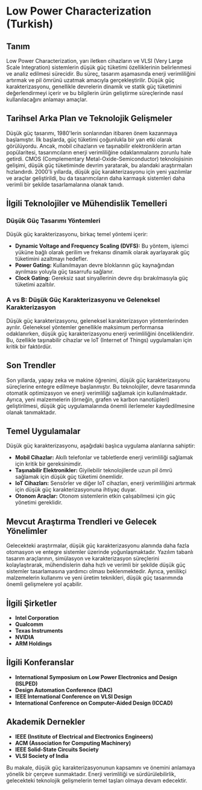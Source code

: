 # Low Power Characterization (Turkish)

## Tanım

Low Power Characterization, yarı iletken cihazların ve VLSI (Very Large Scale Integration) sistemlerin düşük güç tüketimi özelliklerinin belirlenmesi ve analiz edilmesi sürecidir. Bu süreç, tasarım aşamasında enerji verimliliğini artırmak ve pil ömrünü uzatmak amacıyla gerçekleştirilir. Düşük güç karakterizasyonu, genellikle devrelerin dinamik ve statik güç tüketimini değerlendirmeyi içerir ve bu bilgilerin ürün geliştirme süreçlerinde nasıl kullanılacağını anlamayı amaçlar.

## Tarihsel Arka Plan ve Teknolojik Gelişmeler

Düşük güç tasarımı, 1980'lerin sonlarından itibaren önem kazanmaya başlamıştır. İlk başlarda, güç tüketimi çoğunlukla bir yan etki olarak görülüyordu. Ancak, mobil cihazların ve taşınabilir elektroniklerin artan popülaritesi, tasarımcıların enerji verimliliğine odaklanmalarını zorunlu hale getirdi. CMOS (Complementary Metal-Oxide-Semiconductor) teknolojisinin gelişimi, düşük güç tüketiminde devrim yaratarak, bu alandaki araştırmaları hızlandırdı. 2000'li yıllarda, düşük güç karakterizasyonu için yeni yazılımlar ve araçlar geliştirildi, bu da tasarımcıların daha karmaşık sistemleri daha verimli bir şekilde tasarlamalarına olanak tanıdı.

## İlgili Teknolojiler ve Mühendislik Temelleri

### Düşük Güç Tasarımı Yöntemleri

Düşük güç karakterizasyonu, birkaç temel yöntemi içerir:

- **Dynamic Voltage and Frequency Scaling (DVFS):** Bu yöntem, işlemci yüküne bağlı olarak gerilim ve frekansı dinamik olarak ayarlayarak güç tüketimini azaltmayı hedefler.
- **Power Gating:** Kullanılmayan devre bloklarının güç kaynağından ayrılması yoluyla güç tasarrufu sağlanır.
- **Clock Gating:** Gereksiz saat sinyallerinin devre dışı bırakılmasıyla güç tüketimi azaltılır.

### A vs B: Düşük Güç Karakterizasyonu ve Geleneksel Karakterizasyon

Düşük güç karakterizasyonu, geleneksel karakterizasyon yöntemlerinden ayrılır. Geleneksel yöntemler genellikle maksimum performansa odaklanırken, düşük güç karakterizasyonu enerji verimliliğini önceliklendirir. Bu, özellikle taşınabilir cihazlar ve IoT (Internet of Things) uygulamaları için kritik bir faktördür.

## Son Trendler

Son yıllarda, yapay zeka ve makine öğrenimi, düşük güç karakterizasyonu süreçlerine entegre edilmeye başlanmıştır. Bu teknolojiler, devre tasarımında otomatik optimizasyon ve enerji verimliliği sağlamak için kullanılmaktadır. Ayrıca, yeni malzemelerin (örneğin, grafen ve karbon nanotüpleri) geliştirilmesi, düşük güç uygulamalarında önemli ilerlemeler kaydedilmesine olanak tanımaktadır.

## Temel Uygulamalar

Düşük güç karakterizasyonu, aşağıdaki başlıca uygulama alanlarına sahiptir:

- **Mobil Cihazlar:** Akıllı telefonlar ve tabletlerde enerji verimliliği sağlamak için kritik bir gereksinimdir.
- **Taşınabilir Elektronikler:** Giyilebilir teknolojilerde uzun pil ömrü sağlamak için düşük güç tüketimi önemlidir.
- **IoT Cihazları:** Sensörler ve diğer IoT cihazları, enerji verimliliğini artırmak için düşük güç karakterizasyonuna ihtiyaç duyar.
- **Otonom Araçlar:** Otonom sistemlerin etkin çalışabilmesi için güç yönetimi gereklidir.

## Mevcut Araştırma Trendleri ve Gelecek Yönelimler

Gelecekteki araştırmalar, düşük güç karakterizasyonu alanında daha fazla otomasyon ve entegre sistemler üzerinde yoğunlaşmaktadır. Yazılım tabanlı tasarım araçlarının, simülasyon ve karakterizasyon süreçlerini kolaylaştırarak, mühendislerin daha hızlı ve verimli bir şekilde düşük güç sistemler tasarlamasına yardımcı olması beklenmektedir. Ayrıca, yenilikçi malzemelerin kullanımı ve yeni üretim teknikleri, düşük güç tasarımında önemli gelişmelere yol açabilir.

## İlgili Şirketler

- **Intel Corporation**
- **Qualcomm**
- **Texas Instruments**
- **NVIDIA**
- **ARM Holdings**

## İlgili Konferanslar

- **International Symposium on Low Power Electronics and Design (ISLPED)**
- **Design Automation Conference (DAC)**
- **IEEE International Conference on VLSI Design**
- **International Conference on Computer-Aided Design (ICCAD)**

## Akademik Dernekler

- **IEEE (Institute of Electrical and Electronics Engineers)**
- **ACM (Association for Computing Machinery)**
- **IEEE Solid-State Circuits Society**
- **VLSI Society of India**

Bu makale, düşük güç karakterizasyonunun kapsamını ve önemini anlamaya yönelik bir çerçeve sunmaktadır. Enerji verimliliği ve sürdürülebilirlik, gelecekteki teknolojik gelişmelerin temel taşları olmaya devam edecektir.